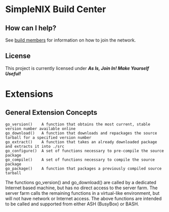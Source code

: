 # SimpleNIX Build Center

## How can I help?

See [build members](https://users.simplenix.com/forum/) for information on how to join the network.

## License

This project is currently licensed under **_As Is, Join In! Make Yourself Useful!_**

# Extensions

## General Extension Concepts

```
go_version()    A function that obtains the most current, stable version number available online
go_download()   A function that downloads and repackages the source tarball for a specified version number
go_extract()    A function that takes an already downloaded package and extracts it into ./src
go_configure()  A set of functions necessary to pre-compile the source package
go_compile()    A set of functions necessary to compile the source package
go_package()    A function that packages a previously compiled source tarball
```

The functions go_version() and go_download() are called by a dedicated Internet based machine, but has no direct access to the server farm.
The server farm calls the remaining functions in a virtual-like environment, but will not have network or Internet access. The above functions
are intended to be called and supported from either ASH (BusyBox) or BASH.
